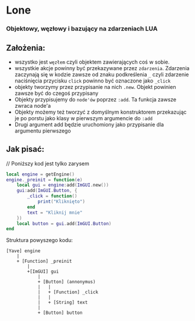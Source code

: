 # Lone
### Objektowy, węzłowy i bazujący na zdarzeniach LUA

## Założenia:
- wszystko jest `węzłem` czyli objektem zawierających coś w sobie.
- wszystkie akcje powinny być przekazywane przez `zdarzenia`. Zdarzenia zaczynają się w kodzie zawsze od znaku podkreślenia `_` czyli zdarzenie naciśnięcia przycisku `click` powinno być oznaczone jako `_click`
- objekty tworzymy przez przypisanie na nich `.new`. Objekt powinien zawsze być do czegoś przypisany
- Objekty przypisujemy do `node'ów` poprzez `:add`. Ta funkcja zawsze zwraca node'a
- Objekty możemy też tworzyć z domyślnym konstruktorem przekazując je po porstu jako klasy w pierwszym argumencie do `:add`
- Drugi argument add będzie uruchomiony jako przypisanie dla argumentu pierwszego
## Jak pisać:

// Poniższy kod jest tylko zarysem
```lua
local engine = getEngine()
engine._preinit = function(e)
    local gui = engine:add(ImGUI.new())   
    gui:add(ImGUI.Button, {
        _click = function()
            print("Kliknięto")
        end
        text = "Kliknij mnie"
    })
    local button = gui.add(ImGUI.Button)
end

```
Struktura powyszego kodu:
```
[Yave] engine
    |
    + [Function] _preinit
        |
        +[ImGUI] gui 
            |
            + [Button] (annonymus)
            |   |
            |   + [Function] _click
            |   |
            |   + [String] text
            |
            + [Button] button
```